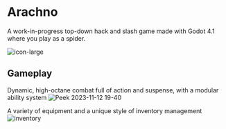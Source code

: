 # Arachno

A work-in-progress top-down hack and slash game made with Godot 4.1 where you play as a spider.

![icon-large](https://github.com/noponn8000/arachno/assets/76158002/fc89f631-7d1e-44c8-98a3-d3d00224ad47)

## Gameplay

Dynamic, high-octane combat full of action and suspense, with a modular ability system
![Peek 2023-11-12 19-40](https://github.com/noponn8000/arachno/assets/76158002/2ac8b787-3120-40db-adbf-aedc4889680d)

A variety of equipment and a unique style of inventory management
![inventory](https://github.com/noponn8000/arachno/assets/76158002/15ee16f3-6b47-4dd8-ac35-e4f1b2014bcf)
